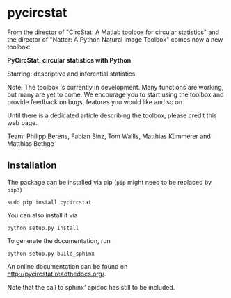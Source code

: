 pycircstat
==========


From the director of "CircStat: A Matlab toolbox for circular statistics" and the director of "Natter: A Python Natural Image Toolbox" comes now a new toolbox:

**PyCircStat: circular statistics with Python**

Starring: descriptive and inferential statistics

Note: The toolbox is currently in  development. Many functions are working, but many are yet to come. We encourage you to start using the toolbox and provide feedback on bugs, features you would like and so on.

Until there is a dedicated article describing the toolbox, please credit this web page. 

Team: Philipp Berens, Fabian Sinz, Tom Wallis, Matthias Kümmerer and Matthias Bethge

Installation
------------

The package can be installed via pip (`pip` might need to be replaced by `pip3`)

    sudo pip install pycircstat
    
You can also install it via

    python setup.py install

To generate the documentation, run

    python setup.py build_sphinx

An online documentation can be found on <a href="http://pycircstat.readthedocs.org/">http://pycircstat.readthedocs.org/</a>.

Note that the call to sphinx' apidoc has still to be included.
